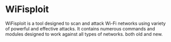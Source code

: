 # WiFisploit
WiFisploit is a tool designed to scan and attack Wi-Fi networks using variety of powerful and effective attacks. It contains numerous commands and modules designed to work against all types of networks. both old and new.
